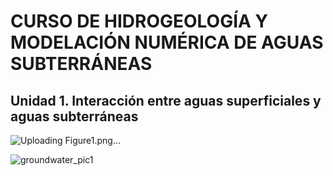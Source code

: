 # CURSO DE HIDROGEOLOGÍA Y MODELACIÓN NUMÉRICA DE AGUAS SUBTERRÁNEAS

## Unidad 1. Interacción entre aguas superficiales y aguas subterráneas

![Uploading Figure1.png…]()


![groundwater_pic1](https://github.com/user-attachments/assets/ae8a6ca1-250c-4aec-95c2-7df1d5b3e2b5)

